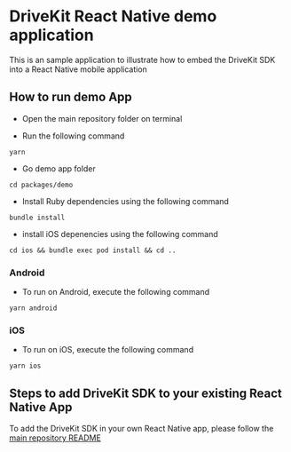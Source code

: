 # DriveKit React Native demo application

This is an sample application to illustrate how to embed the DriveKit SDK into a React Native mobile application

## How to run demo App

- Open the main repository folder on terminal

- Run the following command 
```
yarn
```

- Go demo app folder  
```
cd packages/demo
```

- Install Ruby dependencies using the following command 
```
bundle install
```

- install iOS depenencies using the following command
```
cd ios && bundle exec pod install && cd ..
```
  
### Android

- To run on Android, execute the following command
```
yarn android
```

### iOS
- To run on iOS, execute the following command
```
yarn ios
```

## Steps to add DriveKit SDK to your existing React Native App

To add the DriveKit SDK in your own React Native app, please follow the [main repository README](https://github.com/DriveQuantPublic/react-native-drivekit/blob/main/README.md)
